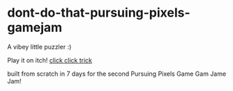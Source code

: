 # dont-do-that-pursuing-pixels-gamejam
A vibey little puzzler :)

Play it on itch! [click click trick](https://itseieio.itch.io/click-click-trick)

built from scratch in 7 days for the second Pursuing Pixels Game Gam Jame Jam!

